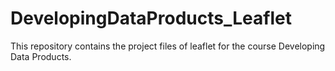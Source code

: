 # DevelopingDataProducts_Leaflet
This repository contains the project files of leaflet for the course Developing Data Products.
